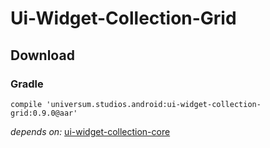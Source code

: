Ui-Widget-Collection-Grid
===============

## Download ##

### Gradle ###

    compile 'universum.studios.android:ui-widget-collection-grid:0.9.0@aar'

_depends on:_
[ui-widget-collection-core](https://github.com/universum-studios/android_ui/tree/master/library-widget-collection-core)